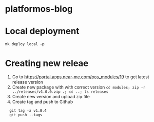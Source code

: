 # platformos-blog

# Local deployment

`mk deploy local -p`

# Creating new releae

1. Go to https://portal.apps.near-me.com/pos_modules/19 to get latest release version
2. Create new package with with correct version
  `cd modules; zip -r ../releases/v1.0.0.zip .; cd ..; ls releases`
3. Create new version and upload zip file
4. Create tag and push to Github
  ```
    git tag -a v1.0.4
    git push --tags
  ```
